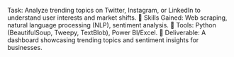 Task: Analyze trending topics on Twitter, Instagram, or LinkedIn to understand
user interests and market shifts.
🔹 Skills Gained: Web scraping, natural language processing (NLP), sentiment
analysis.
🔹 Tools: Python (BeautifulSoup, Tweepy, TextBlob), Power BI/Excel.
🔹 Deliverable: A dashboard showcasing trending topics and sentiment insights
for businesses.
